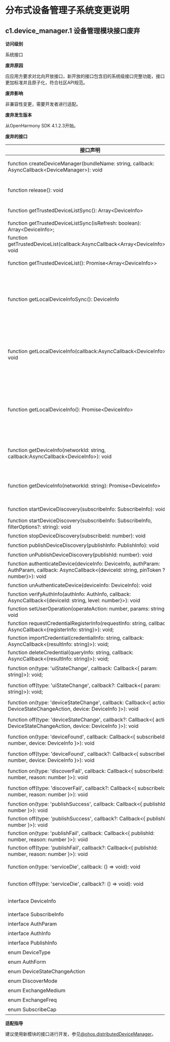 # 分布式设备管理子系统变更说明

## c1.device_manager.1 设备管理模块接口废弃

**访问级别**

系统接口

**废弃原因**

应应用方要求对北向开放接口，新开放的接口包含旧的系统级接口完整功能，接口更加标准并且原子化，符合社区API规范。

**废弃影响**

非兼容性变更，需要开发者进行适配。

**废弃发生版本**

从OpenHarmony SDK 4.1.2.3开始。

**废弃的接口**

| 接口声明 | 废弃说明 | 替代接口 |
| -- | -- | -- |
| function createDeviceManager(bundleName: string, callback: AsyncCallback&lt;DeviceManager&gt;): void | 使用[deviceManager.createDeviceManager](https://gitee.com/openharmony/docs/blob/master/zh-cn/application-dev/reference/apis/js-apis-distributedDeviceManager.md#devicemanagercreatedevicemanager)接口创建一个设备管理实例 | function createDeviceManager(bundleName: string): DeviceManager; |
| function release(): void | 使用[deviceManager.releaseDeviceManager](https://gitee.com/openharmony/docs/blob/master/zh-cn/application-dev/reference/apis/js-apis-distributedDeviceManager.md#devicemanagerreleasedevicemanager)释放DeviceManager实例 | function releaseDeviceManager(deviceManager: DeviceManager): void; |
| function getTrustedDeviceListSync(): Array&lt;DeviceInfo&gt; | 使用[getAvailableDeviceListSync](https://gitee.com/openharmony/docs/blob/master/zh-cn/application-dev/reference/apis/js-apis-distributedDeviceManager.md#getavailabledevicelistsync)同步获取所有可信设备列表 | function getAvailableDeviceListSync(): Array&lt;DeviceBasicInfo&gt;; |
| function getTrustedDeviceListSync(isRefresh: boolean): Array&lt;DeviceInfo&gt;; | 废弃 | 无替代接口 |
| function getTrustedDeviceList(callback:AsyncCallback&lt;Array&lt;DeviceInfo&gt;&gt;): void | 使用[getAvailableDeviceList](https://gitee.com/openharmony/docs/blob/master/zh-cn/application-dev/reference/apis/js-apis-distributedDeviceManager.md#getavailabledevicelist)获取所有可信设备列表 | function getAvailableDeviceList(callback:AsyncCallback&lt;Array&lt;DeviceBasicInfo&gt;&gt;): void; |
| function getTrustedDeviceList(): Promise&lt;Array&lt;DeviceInfo&gt;&gt; | 使用[getAvailableDeviceList](https://gitee.com/openharmony/docs/blob/master/zh-cn/application-dev/reference/apis/js-apis-distributedDeviceManager.md#getavailabledevicelist-1)获取所有可信设备列表 | function getAvailableDeviceList(): Promise&lt;Array&lt;DeviceBasicInfo&gt;&gt;; |
| function getLocalDeviceInfoSync(): DeviceInfo | 使用[getLocalDeviceNetworkId](https://gitee.com/openharmony/docs/blob/master/zh-cn/application-dev/reference/apis/js-apis-distributedDeviceManager.md#getlocaldevicenetworkid)获取本地设备网络标识，<br> 使用[getLocalDeviceName](https://gitee.com/openharmony/docs/blob/master/zh-cn/application-dev/reference/apis/js-apis-distributedDeviceManager.md#getlocaldevicename)获取本地设备名称，<br> 使用[getLocalDeviceType](https://gitee.com/openharmony/docs/blob/master/zh-cn/application-dev/reference/apis/js-apis-distributedDeviceManager.md#getlocaldevicetype)获取本地设备类型，<br> 使用[getLocalDeviceId](https://gitee.com/openharmony/docs/blob/master/zh-cn/application-dev/reference/apis/js-apis-distributedDeviceManager.md#getlocaldeviceid)获取本地设备id | function getLocalDeviceNetworkId(): string; <br> function getLocalDeviceName(): string; <br> function getLocalDeviceType(): number; <br> function getLocalDeviceId(): string; |
| function getLocalDeviceInfo(callback:AsyncCallback&lt;DeviceInfo&gt;): void | 使用[getLocalDeviceNetworkId](https://gitee.com/openharmony/docs/blob/master/zh-cn/application-dev/reference/apis/js-apis-distributedDeviceManager.md#getlocaldevicenetworkid)获取本地设备网络标识，<br> 使用[getLocalDeviceName](https://gitee.com/openharmony/docs/blob/master/zh-cn/application-dev/reference/apis/js-apis-distributedDeviceManager.md#getlocaldevicename)获取本地设备名称，<br> 使用[getLocalDeviceType](https://gitee.com/openharmony/docs/blob/master/zh-cn/application-dev/reference/apis/js-apis-distributedDeviceManager.md#getlocaldevicetype)获取本地设备类型，<br> 使用[getLocalDeviceId](https://gitee.com/openharmony/docs/blob/master/zh-cn/application-dev/reference/apis/js-apis-distributedDeviceManager.md#getlocaldeviceid)获取本地设备id | function getLocalDeviceNetworkId(): string; <br> function getLocalDeviceName(): string; <br> function getLocalDeviceType(): number; <br> function getLocalDeviceId(): string; |
| function getLocalDeviceInfo(): Promise&lt;DeviceInfo&gt; | 使用[getLocalDeviceNetworkId](https://gitee.com/openharmony/docs/blob/master/zh-cn/application-dev/reference/apis/js-apis-distributedDeviceManager.md#getlocaldevicenetworkid)获取本地设备网络标识，<br> 使用[getLocalDeviceName](https://gitee.com/openharmony/docs/blob/master/zh-cn/application-dev/reference/apis/js-apis-distributedDeviceManager.md#getlocaldevicename)获取本地设备名称，<br> 使用[getLocalDeviceType](https://gitee.com/openharmony/docs/blob/master/zh-cn/application-dev/reference/apis/js-apis-distributedDeviceManager.md#getlocaldevicetype)获取本地设备类型，<br> 使用[getLocalDeviceId](https://gitee.com/openharmony/docs/blob/master/zh-cn/application-dev/reference/apis/js-apis-distributedDeviceManager.md#getlocaldeviceid)获取本地设备id | function getLocalDeviceNetworkId(): string; <br> function getLocalDeviceName(): string; <br> function getLocalDeviceType(): number; <br> function getLocalDeviceId(): string; |
| function getDeviceInfo(networkId: string, callback:AsyncCallback&lt;DeviceInfo&gt;): void | 使用[getDeviceName](https://gitee.com/openharmony/docs/blob/master/zh-cn/application-dev/reference/apis/js-apis-distributedDeviceManager.md#getdevicename)通过指定设备的网络标识获取该设备名称，<br> 使用[getDeviceType](https://gitee.com/openharmony/docs/blob/master/zh-cn/application-dev/reference/apis/js-apis-distributedDeviceManager.md#getdevicetype)通过指定设备的网络标识获取该设备类型 | function getDeviceName(networkId: string): string; <br> function getDeviceType(networkId: string): number; |
| function getDeviceInfo(networkId: string): Promise&lt;DeviceInfo&gt; | 使用[getDeviceName](https://gitee.com/openharmony/docs/blob/master/zh-cn/application-dev/reference/apis/js-apis-distributedDeviceManager.md#getdevicename)通过指定设备的网络标识获取该设备名称，<br> 使用[getDeviceType](https://gitee.com/openharmony/docs/blob/master/zh-cn/application-dev/reference/apis/js-apis-distributedDeviceManager.md#getdevicetype)通过指定设备的网络标识获取该设备类型 | function getDeviceName(networkId: string): string; <br> function getDeviceType(networkId: string): number; |
| function startDeviceDiscovery(subscribeInfo: SubscribeInfo): void | 使用[startDiscovering](https://gitee.com/openharmony/docs/blob/master/zh-cn/application-dev/reference/apis/js-apis-distributedDeviceManager.md#startdiscovering)发现周边设备 | function startDiscovering(discoverParam: {[key:&nbsp;string]:&nbsp;Object} , filterOptions?: {[key:&nbsp;string]:&nbsp;Object} ): void; |
| function startDeviceDiscovery(subscribeInfo: SubscribeInfo, filterOptions?: string): void | 使用[startDiscovering](https://gitee.com/openharmony/docs/blob/master/zh-cn/application-dev/reference/apis/js-apis-distributedDeviceManager.md#startdiscovering)发现周边设备 | function startDiscovering(discoverParam: {[key:&nbsp;string]:&nbsp;Object} , filterOptions?: {[key:&nbsp;string]:&nbsp;Object} ): void; |
| function stopDeviceDiscovery(subscribeId: number): void | 使用[stopDiscovering](https://gitee.com/openharmony/docs/blob/master/zh-cn/application-dev/reference/apis/js-apis-distributedDeviceManager.md#stopdiscovering)停止发现周边设备 | function stopDiscovering(): void; |
| function publishDeviceDiscovery(publishInfo: PublishInfo): void | 废弃 | 无替代接口 |
| function unPublishDeviceDiscovery(publishId: number): void | 废弃 | 无替代接口 |
| function authenticateDevice(deviceInfo: DeviceInfo, authParam: AuthParam, callback: AsyncCallback&lt;{deviceId: string, pinToken ?: number}&gt;): void | 使用[bindTarget](https://gitee.com/openharmony/docs/blob/master/zh-cn/application-dev/reference/apis/js-apis-distributedDeviceManager.md#bindtarget)认证设备 | function bindTarget(deviceId: string, bindParam: {[key:&nbsp;string]:&nbsp;Object} , callback: AsyncCallback&lt;{deviceId: string}>): void; |
| function unAuthenticateDevice(deviceInfo: DeviceInfo): void | 使用[unbindTarget](https://gitee.com/openharmony/docs/blob/master/zh-cn/application-dev/reference/apis/js-apis-distributedDeviceManager.md#unbindtarget)解除认证设备 | function unbindTarget(deviceId: string): void; |
| function verifyAuthInfo(authInfo: AuthInfo, callback: AsyncCallback&lt;{deviceId: string, level: number}&gt;): void | 废弃 | 无替代接口 |
| function setUserOperation(operateAction: number, params: string): void | 使用[replyUiAction](https://gitee.com/openharmony/docs/blob/master/zh-cn/application-dev/reference/apis/js-apis-distributedDeviceManager.md#replyuiaction)回复用户ui操作行为 | function replyUiAction(action: number, actionResult: string): void; |
| function requestCredentialRegisterInfo(requestInfo: string, callback: AsyncCallback&lt;{registerInfo: string}&gt;): void; | 废弃 | 无替代接口 |
| function importCredential(credentialInfo: string, callback: AsyncCallback&lt;{resultInfo: string}&gt;): void; | 废弃 | 无替代接口 |
| function deleteCredential(queryInfo: string, callback: AsyncCallback&lt;{resultInfo: string}&gt;): void; | 废弃 | 无替代接口 |
| function on(type: 'uiStateChange', callback: Callback&lt;{ param: string}&gt;): void; | 使用[on('replyResult')](https://gitee.com/openharmony/docs/blob/master/zh-cn/application-dev/reference/apis/js-apis-distributedDeviceManager.md#onreplyresult)回复UI操作结果回调 | function on(type: 'replyResult', callback: Callback&lt;{ param: string}&gt;): void; |
| function off(type: 'uiStateChange', callback?: Callback&lt;{ param: string}&gt;): void; | 使用[off('replyResult')](https://gitee.com/openharmony/docs/blob/master/zh-cn/application-dev/reference/apis/js-apis-distributedDeviceManager.md#offreplyresult)取消回复UI操作结果回调 | function off(type: 'replyResult', callback?: Callback&lt;{ param: string}&gt;): void; |
| function on(type: 'deviceStateChange',  callback: Callback&lt;{ action: DeviceStateChangeAction, device: DeviceInfo }&gt;): void | 使用[on('deviceStateChange')](https://gitee.com/openharmony/docs/blob/master/zh-cn/application-dev/reference/apis/js-apis-distributedDeviceManager.md#ondevicestatechange)注册设备状态回调 | function on(type: 'deviceStateChange', callback: Callback&lt;{ action: DeviceStateChange, device: DeviceBasicInfo }&gt;): void; |
| function off(type: 'deviceStateChange', callback?: Callback&lt;{ action: DeviceStateChangeAction, device: DeviceInfo }&gt;): void | 使用[off('deviceStateChange')](https://gitee.com/openharmony/docs/blob/master/zh-cn/application-dev/reference/apis/js-apis-distributedDeviceManager.md#offdevicestatechange)取消注册设备状态回调 | function off(type: 'deviceStateChange', callback?: Callback&lt;{ action: DeviceStateChange, device: DeviceBasicInfo }&gt;): void; |
| function on(type: 'deviceFound', callback: Callback&lt;{ subscribeId: number, device: DeviceInfo }&gt;): void | 使用[on('discoverSuccess')](https://gitee.com/openharmony/docs/blob/master/zh-cn/application-dev/reference/apis/js-apis-distributedDeviceManager.md#ondiscoversuccess)注册发现设备成功回调监听 | function on(type: 'discoverSuccess', callback: Callback&lt;{ device: DeviceBasicInfo }&gt;): void; |
| function off(type: 'deviceFound', callback?: Callback&lt;{ subscribeId: number, device: DeviceInfo }&gt;): void | 使用[off('discoverSuccess')](https://gitee.com/openharmony/docs/blob/master/zh-cn/application-dev/reference/apis/js-apis-distributedDeviceManager.md#offdiscoversuccess)取消注册设备发现成功回调 | function off(type: 'discoverSuccess', callback?: Callback&lt;{ device: DeviceBasicInfo }&gt;): void; |
| function on(type: 'discoverFail', callback: Callback&lt;{ subscribeId: number, reason: number }&gt;): void | 使用[on('discoverFailure')](https://gitee.com/openharmony/docs/blob/master/zh-cn/application-dev/reference/apis/js-apis-distributedDeviceManager.md#ondiscoverfailure)注册设备发现失败回调监听 | function on(type: 'discoverFailure', callback: Callback&lt;{ reason: number }&gt;): void; |
| function off(type: 'discoverFail', callback?: Callback&lt;{ subscribeId: number, reason: number }&gt;): void | 使用[off('discoverFailure')](https://gitee.com/openharmony/docs/blob/master/zh-cn/application-dev/reference/apis/js-apis-distributedDeviceManager.md#offdiscoverfailure)取消注册设备发现失败回调 | function off(type: 'discoverFailure', callback?: Callback&lt;{ reason: number }&gt;): void; |
| function on(type: 'publishSuccess', callback: Callback&lt;{ publishId: number }&gt;): void |  废弃 | 无替代接口 |
| function off(type: 'publishSuccess', callback?: Callback&lt;{ publishId: number }&gt;): void |  废弃 | 无替代接口 |
| function on(type: 'publishFail', callback: Callback&lt;{ publishId: number, reason: number }&gt;): void |  废弃 | 无替代接口 |
| function off(type: 'publishFail', callback?: Callback&lt;{ publishId: number, reason: number }&gt;): void |  废弃 | 无替代接口 |
| function on(type: 'serviceDie', callback: () =&gt; void): void | 使用[on('serviceDie')](https://gitee.com/openharmony/docs/blob/master/zh-cn/application-dev/reference/apis/js-apis-distributedDeviceManager.md#onservicedie)注册设备管理服务死亡监听 | function on(type: 'serviceDie', callback?: Callback&lt;{}&gt;): void; |
| function off(type: 'serviceDie', callback?: () =&gt; void): void | 使用[off('serviceDie')](https://gitee.com/openharmony/docs/blob/master/zh-cn/application-dev/reference/apis/js-apis-distributedDeviceManager.md#offservicedie)取消注册设备管理服务死亡监听 | function off(type: 'serviceDie', callback?: Callback&lt;{}&gt;): void; |
| interface DeviceInfo | 使用[DeviceBasicInfo](https://gitee.com/openharmony/docs/blob/master/zh-cn/application-dev/reference/apis/js-apis-distributedDeviceManager.md#devicebasicinfo)表示分布式设备基本信息 | interface DeviceBasicInfo |
| interface SubscribeInfo | 废弃 | 无替代接口 |
| interface AuthParam | 废弃 | 无替代接口 |
| interface AuthInfo | 废弃 | 无替代接口 |
| interface PublishInfo | 废弃 | 无替代接口 |
| enum DeviceType | 废弃 | 无替代接口 |
| enum AuthForm | 废弃 | 无替代接口 |
| enum DeviceStateChangeAction | 使用[DeviceStateChange](https://gitee.com/openharmony/docs/blob/master/zh-cn/application-dev/reference/apis/js-apis-distributedDeviceManager.md#devicestatechange)表示设备状态 | enum DeviceStateChange |
| enum DiscoverMode | 废弃 | 无替代接口 |
| enum ExchangeMedium | 废弃 | 无替代接口 |
| enum ExchangeFreq | 废弃 | 无替代接口 |
| enum SubscribeCap | 废弃 | 无替代接口 |

**适配指导**

建议使用新模块的接口进行开发，参见[@ohos.distributedDeviceManager](https://gitee.com/openharmony/docs/blob/master/zh-cn/application-dev/reference/apis/js-apis-distributedDeviceManager.md)。

<!--no_check-->